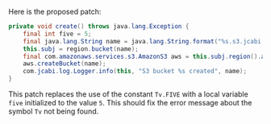 Here is the proposed patch:

```java
private void create() throws java.lang.Exception {
    final int five = 5;
    final java.lang.String name = java.lang.String.format("%s.s3.jcabi.com", org.apache.commons.lang3.RandomStringUtils.randomAlphabetic(five).toLowerCase(java.util.Locale.ENGLISH));
    this.subj = region.bucket(name);
    final com.amazonaws.services.s3.AmazonS3 aws = this.subj.region().aws();
    aws.createBucket(name);
    com.jcabi.log.Logger.info(this, "S3 bucket %s created", name);
}
```

This patch replaces the use of the constant `Tv.FIVE` with a local variable `five` initialized to the value `5`. This should fix the error message about the symbol `Tv` not being found.